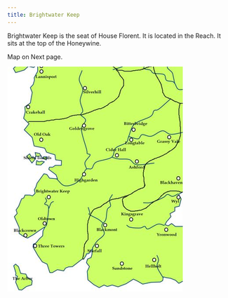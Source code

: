 ```yaml
---
title: Brightwater Keep
---
```


Brightwater Keep is the seat of House Florent. It is located in the Reach. It sits at the top of the Honeywine.

Map on Next page.

![Image](images/000011.jpg)


